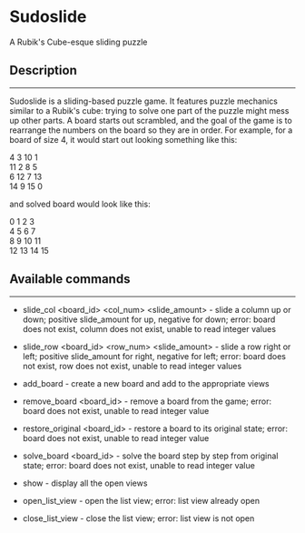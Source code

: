 Sudoslide
===============================

A Rubik's Cube-esque sliding puzzle

## Description
-------------------------------
Sudoslide is a sliding-based puzzle game. It features puzzle mechanics similar
to a Rubik's cube: trying to solve one part of the puzzle might mess up other
parts. A board starts out scrambled, and the goal of the game is to rearrange 
the numbers on the board so they are in order. For example, 
for a board of size 4, it would start out looking something like this:  

 4  3 10  1  
11  2  8  5  
 6 12  7 13  
14  9 15  0  

and solved board would look like this:  

 0  1  2  3  
 4  5  6  7  
 8  9 10 11  
12 13 14 15  

## Available commands  
-------------------------------
* slide_col \<board_id\> \<col_num\> \<slide_amount\> - slide a column up or down;
positive slide_amount for up, negative for down; error: board does not exist,
column does not exist, unable to read integer values  

* slide_row \<board_id\> \<row_num\> \<slide_amount\> - slide a row right or left;
positive slide_amount for right, negative for left; error: board does not exist,
row does not exist, unable to read integer values  

* add_board - create a new board and add to the appropriate views  

* remove_board \<board_id\> - remove a board from the game; error: board does
not exist, unable to read integer value  

* restore_original \<board_id\> - restore a board to its original state;
error: board does not exist, unable to read integer value  

* solve_board \<board_id\> - solve the board step by step from original state;
error: board does not exist, unable to read integer value  

* show - display all the open views  

* open_list_view - open the list view; error: list view already open  

* close_list_view - close the list view; error: list view is not open  
